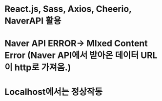 # React.js, Sass, Axios, Cheerio, NaverAPI 활용

# Naver API ERROR-> MIxed Content Error (Naver API에서 받아온 데이터 URL이 http로 가져옴.)

# Localhost에서는 정상작동
